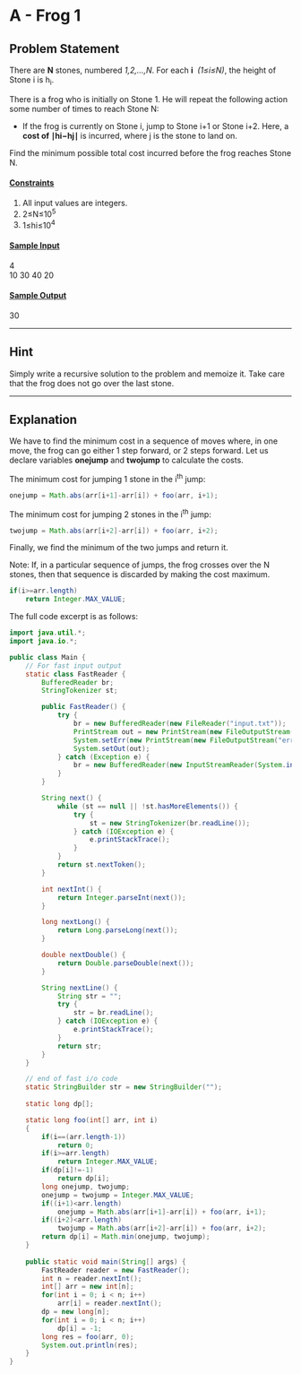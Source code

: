 # A - Frog 1
## Problem Statement

There are **N** stones, numbered *1,2,…,N*. For each **i** &nbsp;*(1≤i≤N)*, the height of Stone i is h<sub>i</sub>​.

There is a frog who is initially on Stone 1. He will repeat the following action some number of times to reach Stone N:

- If the frog is currently on Stone i, jump to Stone i+1 or Stone i+2. Here, a **cost of ∣hi​−hj​∣** is incurred, where j is the stone to land on.

Find the minimum possible total cost incurred before the frog reaches Stone N.

#### <u>Constraints</u>
1. All input values are integers.
2. 2≤N≤10<sup>5</sup>
3. 1≤hi​≤10<sup>4</sup>

#### <u>Sample Input</u>
4   
10 30 40 20

#### <u>Sample Output</u>
30

---

## Hint
Simply write a recursive solution to the problem and memoize it. Take care that the frog does not go over the last stone.

---

## Explanation

We have to find the minimum cost in a sequence of moves where, in one move, the frog can go either 1 step forward, or 2 steps forward. Let us declare variables **onejump** and **twojump** to calculate the costs.

The minimum cost for jumping 1 stone in the i<sup>th</sup> jump: 

``` Java
onejump = Math.abs(arr[i+1]-arr[i]) + foo(arr, i+1);
```

The minimum cost for jumping 2 stones in the i<sup>th</sup> jump: 

``` Java
twojump = Math.abs(arr[i+2]-arr[i]) + foo(arr, i+2);
```

Finally, we find the minimum of the two jumps and return it.

Note: If, in a particular sequence of jumps, the frog crosses over the N stones, then that sequence is discarded by making the cost maximum.

``` Java
if(i>=arr.length)
    return Integer.MAX_VALUE;
```

The full code excerpt is as follows:
```Java
import java.util.*;
import java.io.*;

public class Main {
    // For fast input output
    static class FastReader {
        BufferedReader br;
        StringTokenizer st;

        public FastReader() {
            try {
                br = new BufferedReader(new FileReader("input.txt"));
                PrintStream out = new PrintStream(new FileOutputStream("output.txt"));
                System.setErr(new PrintStream(new FileOutputStream("error.txt")));
                System.setOut(out);
            } catch (Exception e) {
                br = new BufferedReader(new InputStreamReader(System.in));
            }
        }

        String next() {
            while (st == null || !st.hasMoreElements()) {
                try {
                    st = new StringTokenizer(br.readLine());
                } catch (IOException e) {
                    e.printStackTrace();
                }
            }
            return st.nextToken();
        }

        int nextInt() {
            return Integer.parseInt(next());
        }

        long nextLong() {
            return Long.parseLong(next());
        }

        double nextDouble() {
            return Double.parseDouble(next());
        }

        String nextLine() {
            String str = "";
            try {
                str = br.readLine();
            } catch (IOException e) {
                e.printStackTrace();
            }
            return str;
        }
    }

    // end of fast i/o code
    static StringBuilder str = new StringBuilder("");
    
    static long dp[];

    static long foo(int[] arr, int i)
    {
        if(i==(arr.length-1))
            return 0;
        if(i>=arr.length)
            return Integer.MAX_VALUE;
        if(dp[i]!=-1)
            return dp[i];
        long onejump, twojump;
        onejump = twojump = Integer.MAX_VALUE;
        if((i+1)<arr.length)
            onejump = Math.abs(arr[i+1]-arr[i]) + foo(arr, i+1);
        if((i+2)<arr.length)
            twojump = Math.abs(arr[i+2]-arr[i]) + foo(arr, i+2);
        return dp[i] = Math.min(onejump, twojump);
    }
    
    public static void main(String[] args) {
        FastReader reader = new FastReader();
        int n = reader.nextInt();
        int[] arr = new int[n];
        for(int i = 0; i < n; i++)
            arr[i] = reader.nextInt();
        dp = new long[n];
        for(int i = 0; i < n; i++)
            dp[i] = -1;
        long res = foo(arr, 0);
        System.out.println(res);
    }
}
```